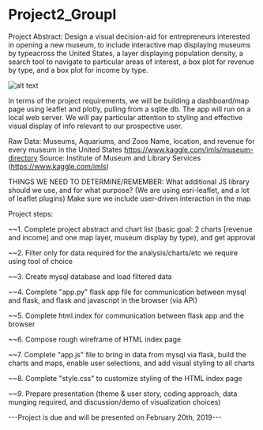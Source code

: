 # Project2_GroupI

Project Abstract: Design a visual decision-aid for entrepreneurs interested in opening a new museum,
to include interactive map displaying museums by typeacross the United States, a layer displaying population density,
a search tool to navigate to particular areas of interest, a box plot for revenue by type, and a box plot for income by type. 

![alt text](https://github.com/PrairieDogCity/Project2_GroupI/blob/master/project2_architecture_timeline_GroupI.PNG)

In terms of the project requirements, we will be building a dashboard/map page using leaflet and 
plotly, pulling from a sqlite db. The app will run on a local web server. We will pay particular
attention to styling and effective visual display of info relevant to our prospective user. 

Raw Data: Museums, Aquariums, and Zoos
Name, location, and revenue for every museum in the United States
https://www.kaggle.com/imls/museum-directory
Source: Institute of Museum and Library Services (https://www.kaggle.com/imls)

THINGS WE NEED TO DETERMINE/REMEMBER: 
What additional JS library should we use, and for what purpose? (We are using esri-leaflet, and a lot of leaflet plugins)
Make sure we include user-driven interaction in the map

Project steps: 

~~1. Complete project abstract and chart list (basic goal: 2 charts [revenue and income] and one map layer, museum display by type), and get approval

~~2. Filter only for data required for the analysis/charts/etc we require using tool of choice

~~3. Create mysql database and load filtered data

~~4. Complete "app.py" flask app file for communication between mysql and flask, and flask 
and javascript in the browser (via API)

~~5. Complete html.index for communication between flask app and the browser

~~6. Compose rough wireframe of HTML index page

~~7. Complete "app.js" file to bring in data from mysql via flask, build the charts and
maps, enable user selections, and add visual styling to all charts

~~8. Complete "style.css" to customize styling of the HTML index page

~~9. Prepare presentation (theme & user story, coding approach, data munging required, and
discussion/demo of visualization choices)

---Project is due and will be presented on February 20th, 2019---
